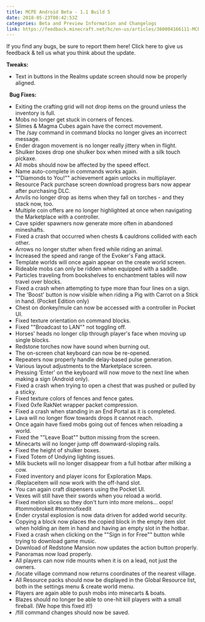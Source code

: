 ```yaml
---
title: MCPE Android Beta - 1.1 Build 5
date: 2018-05-23T08:42:53Z
categories: Beta and Preview Information and Changelogs
link: https://feedback.minecraft.net/hc/en-us/articles/360004166111-MCPE-Android-Beta-1-1-Build-5
---
```


If you find any bugs, be sure to report them here! Click here to give us feedback & tell us what you think about the update.

  
**Tweaks:**

- Text in buttons in the Realms update screen should now be properly aligned.

  **Bug Fixes:**

- Exiting the crafting grid will not drop items on the ground unless the inventory is full.
- Mobs no longer get stuck in corners of fences.
- Slimes & Magma Cubes again have the correct movement.
- The /say command in command blocks no longer gives an incorrect message.
- Ender dragon movement is no longer really jittery when in flight.
- Shulker boxes drop one shulker box when mined with a silk touch pickaxe.
- All mobs should now be affected by the speed effect.
- Name auto-complete in commands works again.
- ""Diamonds to You!"" achievement again unlocks in multiplayer.
- Resource Pack purchase screen download progress bars now appear after purchasing DLC.
- Anvils no longer drop as items when they fall on torches - and they stack now, too.
- Multiple coin offers are no longer highlighted at once when navigating the Marketplace with a controller.
- Cave spider spawners now generate more often in abandoned mineshafts.
- Fixed a crash that occurred when chests & cauldrons collided with each other.
- Arrows no longer stutter when fired while riding an animal.
- Increased the speed and range of the Evoker's Fang attack.
- Template worlds will once again appear on the create world screen.
- Rideable mobs can only be ridden when equipped with a saddle.
- Particles traveling from bookshelves to enchantment tables will now travel over blocks.
- Fixed a crash when attempting to type more than four lines on a sign.
- The 'Boost' button is now visible when riding a Pig with Carrot on a Stick in hand. (Pocket Edition only)
- Chest on donkey/mule can now be accessed with a controller in Pocket UI.
- Fixed texture orientation on command blocks.
- Fixed ""Broadcast to LAN"" not toggling off.
- Horses' heads no longer clip through player's face when moving up single blocks.
- Redstone torches now have sound when burning out.
- The on-screen chat keyboard can now be re-opened.
- Repeaters now properly handle delay-based pulse generation.
- Various layout adjustments to the Marketplace screen.
- Pressing 'Enter' on the keyboard will now move to the next line when making a sign (Android only).
- Fixed a crash when trying to open a chest that was pushed or pulled by a sticky.
- Fixed texture colors of fences and fence gates.
- Fixed 0xfe RakNet wrapper packet compression.
- Fixed a crash when standing in an End Portal as it is completed.
- Lava will no longer flow towards drops it cannot reach.
- Once again have fixed mobs going out of fences when reloading a world.
- Fixed the ""Leave Boat"" button missing from the screen.
- Minecarts will no longer jump off downward-sloping rails.
- Fixed the height of shulker boxes.
- Fixed Totem of Undying lighting issues.
- Milk buckets will no longer disappear from a full hotbar after milking a cow.
- Fixed inventory and player icons for Exploration Maps.
- /Replaceitem will now work with the off-hand slot.
- You can again craft dispensers using the Pocket UI.
- Vexes will still have their swords when you reload a world.
- Fixed melon slices so they don't turn into more melons… oops! \#tommobrokeit \#tommofixedit
- Ender crystal explosion is now data driven for added world security.
- Copying a block now places the copied block in the empty item slot when holding an item in hand and having an empty slot in the hotbar.
- Fixed a crash when clicking on the ""Sign in for Free"" button while trying to download game music.
- Download of Redstone Mansion now updates the action button properly.
- Panoramas now load properly.
- All players can now ride mounts when it is on a lead, not just the owners.
- /locate village command now returns coordinates of the nearest village.
- All Resource packs should now be displayed in the Global Resource list, both in the settings menu & create world menu.
- Players are again able to push mobs into minecarts & boats.
- Blazes should no longer be able to one-hit kill players with a small fireball. (We hope this fixed it!)
- /fill command changes should now be saved.

<div>

 

</div>
